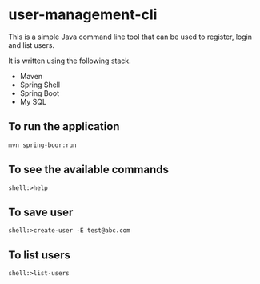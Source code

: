 # user-management-cli
This is a simple Java command line tool that can be used to register, login and list users.

It is written using the following stack.
- Maven
- Spring Shell
- Spring Boot
- My SQL

## To run the application

`mvn spring-boor:run`

## To see the available commands

`shell:>help`

## To save user

`shell:>create-user -E test@abc.com`

## To list users

`shell:>list-users`
